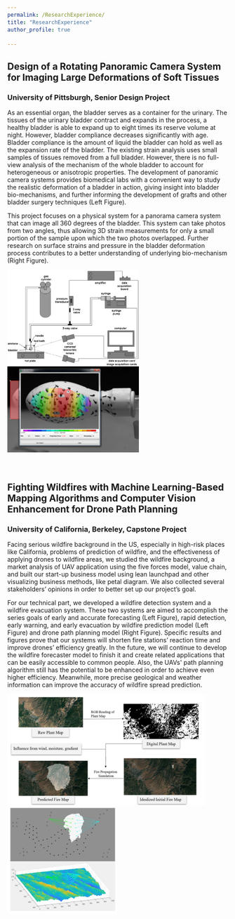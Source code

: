 ```yaml
---
permalink: /ResearchExperience/
title: "ResearchExperience"
author_profile: true

---
```

## Design of a Rotating Panoramic Camera System for Imaging Large Deformations of Soft Tissues
### University of Pittsburgh, Senior Design Project

As an essential organ, the bladder serves as a container for the urinary. The tissues of the urinary bladder contract and expands in the process, a healthy bladder is able to expand up to eight times its reserve volume at night. However, bladder compliance decreases significantly with age. Bladder compliance is the amount of liquid the bladder can hold as well as the expansion rate of the bladder. The existing strain analysis uses small samples of tissues removed from a full bladder. However, there is no full-view analysis of the mechanism of the whole bladder to account for heterogeneous or anisotropic properties. The development of panoramic camera systems provides biomedical labs with a convenient way to study the realistic deformation of a bladder in action, giving insight into bladder bio-mechanisms, and further informing the development of grafts and other bladder surgery techniques (Left Figure).

This project focuses on a physical system for a panorama camera system that can image all 360 degrees of the bladder.  This system can take photos from two angles, thus allowing 3D strain measurements for only a small portion of the sample upon which the two photos overlapped. Further research on surface strains and pressure in the bladder deformation process contributes to a better understanding of underlying bio-mechanism (Right Figure).

<img src="/images/camerasystem.jpg" alt="image for camera system" width="300" align="left">
<img src="/images/stress.png" alt="image for stress" width="300" > 
<br />
<br />
<br />

## Fighting Wildfires with Machine Learning-Based Mapping Algorithms and Computer Vision Enhancement for Drone Path Planning
### University of California, Berkeley, Capstone Project

Facing serious wildfire background in the US, especially in high-risk places like California, problems of prediction of wildfire, and the effectiveness of applying drones to wildfire areas, we studied the wildfire background, a market analysis of UAV application using the five forces model, value chain, and built our start-up business model using lean launchpad and other visualizing business methods, like petal diagram. We also collected several stakeholders’ opinions in order to better set up our project’s goal. 

For our technical part, we developed a wildfire detection system and a wildfire evacuation system. These two systems are aimed to accomplish the series goals of early and accurate forecasting (Left Figure), rapid detection, early warning, and early evacuation by wildfire prediction model (Left Figure) and drone path planning model (Right Figure). Specific results and figures prove that our systems will shorten fire stations’ reaction time and improve drones’ efficiency greatly. In the future, we will continue to develop the wildfire forecaster model to finish it and create related applications that can be easily accessible to common people. Also, the UAVs' path planning algorithm still has the potential to be enhanced in order to achieve even higher efficiency. Meanwhile, more precise geological and weather information can improve the accuracy of wildfire spread prediction.

<img src="/images/FirePrediction.jpg" alt="image for fire" width="450" align="left">
<img src="/images/UAV.jpg" alt="image for UAV" width="250" > 
<br />
<br />
